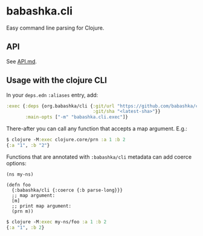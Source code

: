 # babashka.cli

Easy command line parsing for Clojure.

## API

See [API.md](API.md).

## Usage with the clojure CLI

In your `deps.edn` `:aliases` entry, add:

``` clojure
:exec {:deps {org.babashka/cli {:git/url "https://github.com/babashka/cli"
                                :git/sha "<latest-sha>"}}
       :main-opts ["-m" "babashka.cli.exec"]}
```

There-after you can call any function that accepts a map argument. E.g.:

``` clojure
$ clojure -M:exec clojure.core/prn :a 1 :b 2
{:a "1", :b "2"}
```

Functions that are annotated with `:babashka/cli` metadata can add coerce options:

``` clojre
(ns my-ns)

(defn foo
  {:babashka/cli {:coerce {:b parse-long}}}
  ;; map argument:
  [m]
  ;; print map argument:
  (prn m))
```

``` clojure
$ clojure -M:exec my-ns/foo :a 1 :b 2
{:a "1", :b 2}
```
